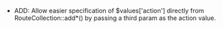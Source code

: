 - ADD: Allow easier specification of $values['action'] directly from
  RouteCollection::add*() by passing a third param as the action value.

